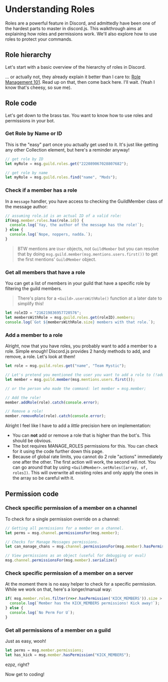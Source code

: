 # Understanding Roles

Roles are a powerful feature in Discord, and admittedly have been one of the hardest parts to master in discord.js. This walkthrough aims at explaining how roles and permissions work. We'll also explore how to use roles to protect your commands.

## Role hierarchy

Let's start with a basic overview of the hierarchy of roles in Discord. 

... or actually not, they already explain it better than I care to: [Role Management 101](https://support.discordapp.com/hc/en-us/articles/214836687-Role-Management-101). Read up on that, then come back here. I'll wait. (Yeah I know that's cheesy, so sue me).

## Role code

Let's get down to the brass tax. You want to know how to use roles and permissions in your bot.

### Get Role by Name or ID

This is the "easy" part once you actually get used to it. It's just like getting any other Collection element, but here's a reminder anyway!

```js
// get role by ID
let myRole = msg.guild.roles.get("222089067028807682");

// get role by name
let myRole = msg.guild.roles.find("name", "Mods");
```

### Check if a member has a role
In a `message` handler, you have access to checking the GuildMember class of the message author:

```js
// assuming role.id is an actual ID of a valid role:
if(msg.member.roles.has(role.id)) {
  console.log(`Yay, the author of the message has the role!`);
} else {
  console.log(`Nope, noppers, nadda.`);
}
```

> BTW mentions are `User` objects, not `GuildMember` but you can resolve that by doing `msg.guild.member(msg.mentions.users.first())` to get the first mentions' `GuildMember` object.

### Get all members that have a role
You can get a list of members in your guild that have a specific role by filtering the guild members.

> There's plans for a `<Guild>.usersWithRole()` function at a later date to simplify this!

```js
let roleID = "216219836957720576";
let membersWithRole = msg.guild.roles.get(roleID).members;
console.log(`Got ${membersWithRole.size} members with that role.`);
```

### Add a member to a role

Alright, now that you have roles, you probably want to add a member to a role. Simple enough! Discord.js provides 2 handy methods to add, and remove, a role. Let's look at them!

```js
let role = msg.guild.roles.get("name", "Team Mystic");

// Let's pretend you mentioned the user you want to add a role to (!addrole @user Role Name):
let member = msg.guild.member(msg.mentions.users.first());

// or the person who made the command: let member = msg.member;

// Add the role!
member.addRole(role).catch(console.error);

// Remove a role!
member.removeRole(role).catch(console.error);
```

Alright I feel like I have to add a *little* precision here on implementation: 

- You can **not** add or remove a role that is higher than the bot's. This should be obvious. 
- The bot requires MANAGE_ROLES permissions for this. You can check for it using the code further down this page.
- Because of global rate limits, you cannot do 2 role "actions" immediately one after the other. The first action will work, the second will not. You can go around that by using `<GuildMember>.setRoles([array, of, roles])`. This will overwrite all existing roles and only apply the ones in the array so be careful with it.

## Permission code

### Check specific permission of a member on a channel
To check for a single permission override on a channel:

```js
// Getting all permissions for a member on a channel.
let perms = msg.channel.permissionsFor(msg.member);

// Checks for Manage Messages permissions.
let can_manage_chans = msg.channel.permissionsFor(msg.member).hasPermission("MANAGE_MESSAGES");

// View permissions as an object (useful for debugging or eval)
msg.channel.permissionsFor(msg.member).serialize()
```

### Check specific permission of a member on a server
At the moment there is no easy helper to check for a specific permission. While we work on that, here's a longer/manual way:

```js
if( msg.member.roles.filter(r=>r.hasPermission('KICK_MEMBERS')).size > 0) {
  console.log(`Member has the KICK_MEMBERS permissions! Kick away!`);
} else {
  console.log(`No Perm For U`);
}
```

### Get all permissions of a member on a guild

Just as easy, wooh! 

```js
let perms = msg.member.permissions;
let has_kick = msg.member.hasPermission("KICK_MEMBERS");
```

ezpz, right?

Now get to coding!